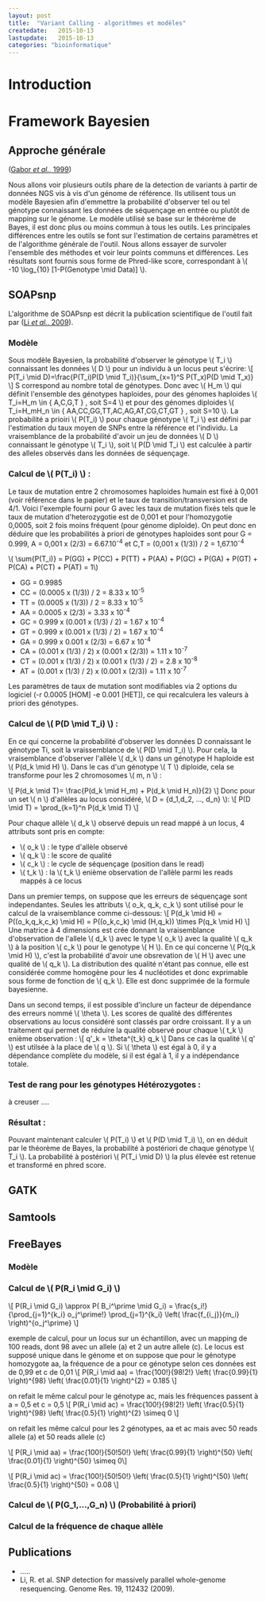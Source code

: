 ```yaml
---
layout: post
title:  "Variant Calling - algorithmes et modèles"
createdate:   2015-10-13
lastupdate:   2015-10-13
categories: "bioinformatique"
---
```


# Introduction

# Framework Bayesien

## Approche générale

([Gabor *et al.*, 1999](#Gabor-1999))

Nous allons voir plusieurs outils phare de la detection de variants à partir de données NGS vis à vis d'un génome de référence. Ils utilisent tous un modèle Bayesien afin d'emmettre la probabilité d'observer tel ou tel génotype connaissant les données de séquençage en entrée ou plutôt de mapping sur le génome. Le modèle utilisé se base sur le théorème de Bayes, il est donc plus ou moins commun à tous les outils. Les principales différences entre les outils se font sur l'estimation de certains paramètres et de l'algorithme générale de l'outil. Nous allons essayer de survoler l'ensemble des méthodes et voir leur points communs et différences.
Les résultats sont fournis sous forme de Phred-like score, correspondant à \\( -10 \log_{10} [1-P(Genotype \mid Data)] \\).

## SOAPsnp
L'algorithme de SOAPsnp est décrit la publication scientifique de l'outil fait par ([Li *et al.*, 2009](#Li-2009)).

### Modèle

Sous modèle Bayesien, la probabilité d'observer le génotype \\( T_i \\) connaissant les données \\( D \\) pour un individu à un locus peut s'écrire: \\[ P(T_i \mid D)=\frac{P(T_i)P(D \mid T_i)}{\sum_{x=1}^S P(T_x)P(D \mid T_x)} \\]
S correspond au nombre total de génotypes. Donc avec \\( H_m \\) qui définit l'ensemble des génotypes haploides, pour des génomes haploides \\( T_i=H_m \in \{ A,C,G,T \} , soit S=4 \\) et pour des génomes diploides \\( T_i=H_mH_n \in \{ AA,CC,GG,TT,AC,AG,AT,CG,CT,GT \} , soit S=10 \\). La probabilité a prioiri \\( P(T_i) \\) pour chaque génotype \\( T_i \\) est défini par l'estimation du taux moyen de SNPs entre la référence et l'individu. La vraisemblance de la probabilité d'avoir un jeu de données \\( D \\) connaissant le génotype \\( T_i \\), soit  \\( P(D \mid T_i \\) est calculée à partir des alleles observés dans les données de séquençage.

### Calcul de \\( P(T_i) \\) :

Le taux de mutation entre 2 chromosomes haploides humain est fixé à 0,001 (voir référence dans le papier) et le taux de transition/transversion est de 4/1.
Voici l'exemple fourni pour G avec les taux de mutation fixés tels que le taux de mutation d'heterozygotie est de 0,001 et pour l'homozygotie 0,0005, soit 2 fois moins fréquent (pour génome diploide).
On peut donc en déduire que les probabilités à priori de génotypes haploides sont pour G = 0.999, A = 0,001 x (2/3) = 6.67.10<sup>-4</sup> et C,T = (0,001 x (1/3)) / 2 = 1,67.10<sup>-4</sup>

\\( \sum{P(T_i)} = P(GG) + P(CC) + P(TT) + P(AA) + P(GC) + P(GA) + P(GT) + P(CA) + P(CT) + P(AT) = 1\\)

* GG = 0.9985
* CC = (0.0005 x (1/3)) / 2 = 8.33 x 10<sup>-5</sup>
* TT = (0.0005 x (1/3)) / 2 = 8.33 x 10<sup>-5</sup>
* AA = 0.0005 x (2/3) = 3.33 x 10<sup>-4</sup>
* GC = 0.999 x (0.001 x (1/3) / 2) = 1.67 x 10<sup>-4</sup>
* GT = 0.999 x (0.001 x (1/3) / 2) = 1.67 x 10<sup>-4</sup>
* GA = 0.999 x 0.001 x (2/3) = 6.67 x 10<sup>-4</sup>
* CA = (0.001 x (1/3) / 2) x (0.001 x (2/3)) = 1.11 x 10<sup>-7</sup>
* CT = (0.001 x (1/3) / 2) x (0.001 x (1/3) / 2) = 2.8 x 10<sup>-8</sup>
* AT = (0.001 x (1/3) / 2) x (0.001 x (2/3)) = 1.11 x 10<sup>-7</sup>

Les paramètres de taux de mutation sont modifiables via 2 options du logiciel (-r 0.0005 [HOM] -e 0.001 [HET]), ce qui recalculera les valeurs à priori des génotypes.

### Calcul de \\( P(D \mid T_i) \\) :

En ce qui concerne la probabilité d'observer les données D connaissant le génotype Ti, soit la vraissemblance de \\( P(D \mid T_i) \\). Pour cela, la vraisemblance d'observer l'allèle \\( d_k \\) dans un génotype H haploide est \\( P(d_k \mid H) \\).
Dans le cas d'un génotype \\( T \\) diploide, cela se transforme pour les 2 chromosomes \\( m, n \\) : 

\\[ P(d_k \mid T)= \frac{P(d_k \mid H_m) + P(d_k \mid H_n)}{2} \\]
Donc pour un set \\( n \\) d'allèles au locus considéré, \\( D = {d_1,d_2, ..., d_n} \\):
\\[ P(D \mid T) = \prod_{k=1}^n P(d_k \mid T) \\]


Pour chaque allèle \\( d_k \\) observé depuis un read mappé à un locus, 4 attributs sont pris en compte: 

* \\( o_k \\) : le type d'allèle observé
* \\( q_k \\) : le score de qualité
* \\( c_k \\) : le cycle de séquençage (position dans le read)
* \\( t_k \\) : la \\( t_k \\) enième observation de l'allèle parmi les reads mappés à ce locus

Dans un premier temps, on suppose que les erreurs de séquençage sont independantes. Seules les attributs \\( o_k, q_k, c_k \\) sont utilisé pour le calcul de la vraisemblance comme ci-dessous:
\\[ P(d_k \mid H) = P((o_k,q_k,c_k) \mid H) = P((o_k,c_k) \mid (H,q_k)) \times  P(q_k \mid H) \\]
Une matrice à 4 dimensions est crée donnant la vraisemblance d'observation de l'allele \\( d_k \\) avec le type \\( o_k \\) avec la qualité \\( q_k \\) à la position \\( c_k \\) pour le genotype \\( H \\). 
En ce qui concerne \\( P(q_k \mid H) \\), c'est la probabilité d'avoir une obsrevation de \\( H \\) avec une qualité de \\( q_k \\). La distribution des qualité n'étant pas connue, elle est considérée comme homogène pour les 4 nucléotides et donc exprimable sous forme de fonction de \\( q_k \\). Elle est donc supprimée de la formule bayesienne.

Dans un second temps, il est possible d'inclure un facteur de dépendance des erreurs nommé \\( \theta \\). Les scores de qualité des différentes observations au locus considéré sont classés par ordre croissant. Il y a un traitement qui permet de réduire la qualité observé pour chaque \\( t_k \\) enième observation :
\\[ q'_k = \theta^{t_k} q_k \\]
Dans ce cas la qualité \\( q' \\) est utilsée à la place de \\( q \\). Si \\( \theta \\) est égal à 0, il y a dépendance complète du modèle, si il est égal à 1, il y a indépendance totale.

### Test de rang pour les génotypes Hétérozygotes :

à creuser ....

### Résultat :

Pouvant maintenant calculer \\( P(T_i) \\) et \\( P(D \mid T_i) \\), on en déduit par le théorème de Bayes, la probabilité à postériori de chaque génotype \\( T_i \\). La probabilité à postériori \\( P(T_i \mid D) \\) la plus élevée est retenue et transformé en phred score.

## GATK

## Samtools

## FreeBayes

### Modèle

### Calcul de \\( P(R_i \mid G_i) \\)

\\[ P(R_i \mid G_i) \approx P( B_i^\prime \mid G_i) = \frac{s_i!}{\prod_{j=1}^{k_i} o_j^\prime!} \prod_{j=1}^{k_i} \left( \frac{f_{i_j}}{m_i} \right)^{o_j^\prime} \\]

exemple de calcul, pour un locus sur un échantillon, avec un mapping de 100 reads, dont 98 avec un allele (a) et 2 un autre allele (c). 
Le locus est supposé unique dans le génome et on suppose que pour le génotype homozygote aa, la fréquence de a pour ce génotype selon ces données est de 0,99 et c de 0,01
\\[ P(R_i \mid aa) =  \frac{100!}{98!2!} \left( \frac{0.99}{1} \right)^{98} \left( \frac{0.01}{1} \right)^{2} = 0.185 \\]

on refait le même calcul pour le génotype ac, mais les fréquences passent à a = 0,5 et c = 0,5 
\\[ P(R_i \mid ac) = \frac{100!}{98!2!} \left( \frac{0.5}{1} \right)^{98} \left( \frac{0.5}{1} \right)^{2} \simeq 0 \\]

on refait les même calcul pour les 2 génotypes, aa et ac mais avec 50 reads allele (a) et 50 reads allele (c) 

\\[ P(R_i \mid aa) =  \frac{100!}{50!50!} \left( \frac{0.99}{1} \right)^{50} \left( \frac{0.01}{1} \right)^{50} \simeq 0\\]

\\[ P(R_i \mid ac) = \frac{100!}{50!50!} \left( \frac{0.5}{1} \right)^{50} \left( \frac{0.5}{1} \right)^{50} = 0.08 \\]

### Calcul de \\( P(G_1,...,G_n) \\) (Probabilité à priori)

### Calcul de la fréquence de chaque allèle

## Publications

* <a name="Gabor-1999"></a>.....
* <a name="Li-2009"></a> Li, R. et al. SNP detection for massively parallel whole-genome resequencing. Genome Res. 19, 112432 (2009).


